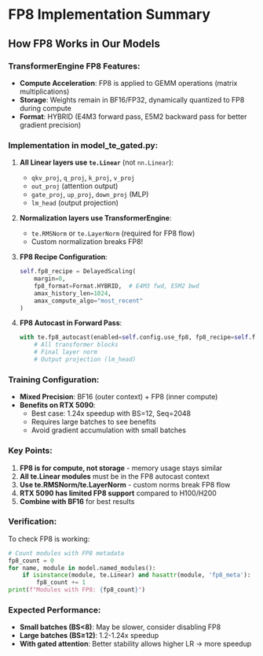 # FP8 Implementation Summary

## How FP8 Works in Our Models

### TransformerEngine FP8 Features:
- **Compute Acceleration**: FP8 is applied to GEMM operations (matrix multiplications)
- **Storage**: Weights remain in BF16/FP32, dynamically quantized to FP8 during compute
- **Format**: HYBRID (E4M3 forward pass, E5M2 backward pass for better gradient precision)

### Implementation in model_te_gated.py:

1. **All Linear layers use `te.Linear`** (not `nn.Linear`):
   - `qkv_proj`, `q_proj`, `k_proj`, `v_proj`
   - `out_proj` (attention output)
   - `gate_proj`, `up_proj`, `down_proj` (MLP)
   - `lm_head` (output projection)

2. **Normalization layers use TransformerEngine**:
   - `te.RMSNorm` or `te.LayerNorm` (required for FP8 flow)
   - Custom normalization breaks FP8!

3. **FP8 Recipe Configuration**:
   ```python
   self.fp8_recipe = DelayedScaling(
       margin=0,
       fp8_format=Format.HYBRID,  # E4M3 fwd, E5M2 bwd
       amax_history_len=1024,
       amax_compute_algo="most_recent"
   )
   ```

4. **FP8 Autocast in Forward Pass**:
   ```python
   with te.fp8_autocast(enabled=self.config.use_fp8, fp8_recipe=self.fp8_recipe):
       # All transformer blocks
       # Final layer norm
       # Output projection (lm_head)
   ```

### Training Configuration:

- **Mixed Precision**: BF16 (outer context) + FP8 (inner compute)
- **Benefits on RTX 5090**:
  - Best case: 1.24x speedup with BS=12, Seq=2048
  - Requires large batches to see benefits
  - Avoid gradient accumulation with small batches

### Key Points:

1. **FP8 is for compute, not storage** - memory usage stays similar
2. **All te.Linear modules** must be in the FP8 autocast context
3. **Use te.RMSNorm/te.LayerNorm** - custom norms break FP8 flow
4. **RTX 5090 has limited FP8 support** compared to H100/H200
5. **Combine with BF16** for best results

### Verification:

To check FP8 is working:
```python
# Count modules with FP8 metadata
fp8_count = 0
for name, module in model.named_modules():
    if isinstance(module, te.Linear) and hasattr(module, 'fp8_meta'):
        fp8_count += 1
print(f"Modules with FP8: {fp8_count}")
```

### Expected Performance:

- **Small batches (BS<8)**: May be slower, consider disabling FP8
- **Large batches (BS≥12)**: 1.2-1.24x speedup
- **With gated attention**: Better stability allows higher LR → more speedup